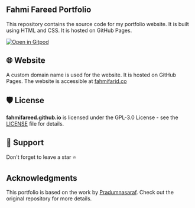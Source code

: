 ## Fahmi Fareed Portfolio

This repository contains the source code for my portfolio website. It is built using HTML and CSS. It is hosted on GitHub Pages.

[![Open in Gitpod](https://gitpod.io/button/open-in-gitpod.svg)](https://gitpod.io/#https://github.com/fahmifareed/fahmifareed.github.io)



## 🌐 Website

A custom domain name is used for the website. It is hosted on GitHub Pages. The website is accessible at [fahmifarid.co](https://fahmifarid.co/)

## 🛡️ License

**fahmifareed.github.io** is licensed under the GPL-3.0 License - see the [LICENSE](/LICENSE) file for details.

## 🤝 Support

Don't forget to leave a star ⭐️

## Acknowledgments

This portfolio is based on the work by [Pradumnasaraf](https://github.com/Pradumnasaraf/Pradumnasaraf.github.io). Check out the original repository for more details.
